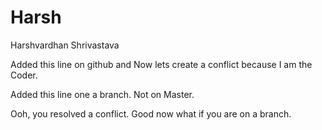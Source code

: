 Harsh
=====

Harshvardhan Shrivastava

Added this line on github and Now lets create a conflict because I am the Coder.

Added this line one a branch. Not on Master.

Ooh, you resolved a conflict. Good now what if you are on a branch.

